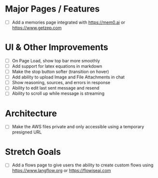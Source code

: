 # Major Pages / Features

- [ ] Add a memories page integrated with https://mem0.ai or https://www.getzep.com

# UI & Other Improvements

- [ ] On Page Load, show top bar more smoothly
- [ ] Add support for latex equations in markdown
- [ ] Make the stop button softer (transition on hover)
- [ ] Add ability to upload Image and File Attachments in chat
- [ ] Show reasoning, sources, and errors in response
- [ ] Ability to edit last sent message and resend
- [ ] Ability to scroll up while message is streaming

# Architecture

- [ ] Make the AWS files private and only accessible using a temporary presigned URL

# Stretch Goals

- [ ] Add a flows page to give users the ability to create custom flows using https://www.langflow.org or https://flowiseai.com
